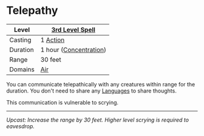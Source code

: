 # Telepathy

| Level    | [3rd Level Spell](3rd%20Level%20Spells.md)        |
| -------- | --------------------------------------------------- |
| Casting  | 1 [Action](../../../../Game%20Procedures/Core%20Procedures/Action.md) |
| Duration | 1 hour ([Concentration](../../../Spellcasting/Concentration.md)) |
| Range    | 30 feet                                             |
| Domains  | [Air](../../Spell%20Domains/Air.md)              |

You can communicate telepathically with any creatures within range for the duration. You don't need to share any [Languages](../../../../Player%20Characters/Ancenstries/Languages/Languages.md) to share thoughts.

This communication is vulnerable to scrying.

---
*Upcast: Increase the range by 30 feet. Higher level scrying is required to eavesdrop.*
